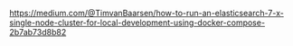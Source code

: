 https://medium.com/@TimvanBaarsen/how-to-run-an-elasticsearch-7-x-single-node-cluster-for-local-development-using-docker-compose-2b7ab73d8b82